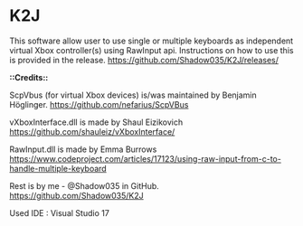 # K2J
This software allow user to use single or multiple keyboards as independent virtual Xbox controller(s) using RawInput api.
Instructions on how to use this is provided in the release.
https://github.com/Shadow035/K2J/releases/

**::Credits::**

ScpVbus (for virtual Xbox devices) is/was maintained by Benjamin Höglinger.
https://github.com/nefarius/ScpVBus

vXboxInterface.dll is made by Shaul Eizikovich
https://github.com/shauleiz/vXboxInterface/

RawInput.dll is made by Emma Burrows
https://www.codeproject.com/articles/17123/using-raw-input-from-c-to-handle-multiple-keyboard

Rest is by me - @Shadow035 in GitHub.
https://github.com/Shadow035/K2J

Used IDE : Visual Studio 17 
